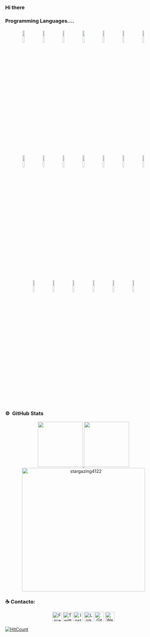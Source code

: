 
### Hi there 

### Programming Languages....  

<p align="center">
	<img width="10%" style="padding:5px" src="https://img.icons8.com/color/480/000000/javascript.png"/>
	<img width="10%" style="padding:5px" src="https://icon-icons.com/icons2/2107/PNG/256/file_type_typescript_official_icon_130107.png"/>
	<img width="10%" style="padding:5px" src="https://cdn.icon-icons.com/icons2/2107/PNG/512/file_type_light_solidity_icon_130436.png"/>
	<img width="10%" style="padding:5px" src="https://cdn.icon-icons.com/icons2/2148/PNG/512/truffle_icon_131920.png"/>
	<img width="10%" style="padding:5px" src="https://cdn.icon-icons.com/icons2/2415/PNG/512/react_original_logo_icon_146374.png"/>
	<img width="10%" style="padding:5px" src="https://cdn.icon-icons.com/icons2/691/PNG/512/google_firebase_icon-icons.com_61475.png"/>
	<img width="10%" style="padding:5px" src="https://img.icons8.com/color/480/000000/css3.png"/>
	<img width="10%" style="padding:5px" src="https://img.icons8.com/color/480/000000/sass.png"/>
	<img width="10%" style="padding:5px" src="https://cdn.icon-icons.com/icons2/2415/PNG/512/bootstrap_plain_logo_icon_146619.png"/>
	<img width="10%" style="padding:5px" src="https://img.icons8.com/color/480/000000/git.png"/>
	<img width="10%" style="padding:5px" src="https://cdn.icon-icons.com/icons2/2107/PNG/512/file_type_node_icon_130301.png"/>
	<img width="10%" style="padding:5px" src="https://cdn.icon-icons.com/icons2/2415/PNG/512/mongodb_original_logo_icon_146424.png"/>
	<img width="10%" style="padding:5px" src="https://img.icons8.com/color/480/000000/postgreesql.png"/>
	<img width="10%" style="padding:5px" src="https://upload.wikimedia.org/wikipedia/commons/thumb/8/8e/Nextjs-logo.svg/800px-Nextjs-logo.svg.png"/>
	<img width="10%" style="padding:5px"  src="https://img.icons8.com/color/480/000000/webpack.png"/>
	<img width="10%" style="padding:5px" src="https://www.docker.com/sites/default/files/d8/2019-07/Moby-logo.png"/>
	<img width="10%" style="padding:5px" src="https://cdn.icon-icons.com/icons2/2107/PNG/512/file_type_tailwind_icon_130128.png"/>
	<img width="10%" style="padding:5px" src="https://img.icons8.com/color/480/000000/material-ui.png"/>
	<img width="10%" style="padding:5px" src="https://img.icons8.com/color/480/000000/html-5.png"/>
	<img width="10%" style="padding:5px" src="https://cdn.icon-icons.com/icons2/2699/PNG/512/ethereum_logo_icon_171173.png"/>

	
	
</p>


### ⚙️ &nbsp;GitHub Stats
<p align="center">
<a href="https://github.com/stargazing4122">
  <img height="145em" src="https://github-readme-stats.vercel.app/api?username=stargazing4122&show_icons=true&theme=radical" />
  <img height="145em" src="https://github-readme-stats-eight-theta.vercel.app/api/top-langs/?username=stargazing4122&theme=radical&layout=compact&langs_count=8" />
  <img align="center" width=396 src="https://github-readme-streak-stats.herokuapp.com/?user=stargazing4122&theme=radical" alt="stargazing4122" />
</a>
	
</p>

### :coffee: Contacto: 
<p align="center">
<a href="https://www.facebook.com/stargazing4122" target="_blank"><img src="https://raw.githubusercontent.com/arturssmirnovs/arturssmirnovs/master/fb.png" alt="Facebook" width="30"></a>
<a href="https://twitter.com/stargazing4122" target="_blank"><img src="https://raw.githubusercontent.com/arturssmirnovs/arturssmirnovs/master/tw.png" alt="Twitter" width="30"></a>
<a href="https://www.instagram.com/stargazing4122/" target="_blank"><img src="https://raw.githubusercontent.com/arturssmirnovs/arturssmirnovs/master/ig.png" alt="Instagram" width="30"></a>
<a href="https://www.linkedin.com/in/jaden-gomez-graus-1457971ba/" target="_blank"><img src="https://raw.githubusercontent.com/arturssmirnovs/arturssmirnovs/master/in.png" alt="LinkedIn" width="30"></a>
<a href="https://github.com/stargazing4122" target="_blank"><img src="https://raw.githubusercontent.com/arturssmirnovs/arturssmirnovs/master/git.png" alt="GitHub" width="30"></a>
<a href="https://arturio.dev/" target="_blank"><img src="https://raw.githubusercontent.com/arturssmirnovs/arturssmirnovs/master/www.png" alt="Website" width="30"></a>
	

<!-- ![visitas](https://visitor-badge.glitch.me/badge?page_id=ALAWA2020/ALAWA2020) -->
[![HitCount](https://views.whatilearened.today/views/github/stargazing4122/creative-profile-readme.svg)](https://github.com/stargazing4122/creative-profile-readme)

<!--
<img width="10%" style="padding:5px" src="https://img.icons8.com/color/48/000000/amazon-web-services.png"/>
<img width="10%" style="padding:5px" src="https://upload.wikimedia.org/wikipedia/commons/thumb/9/9a/Laravel.svg/1200px-Laravel.svg.png"/>
<img width="10%" style="padding:5px" src="https://img.icons8.com/officexs/480/000000/php-logo.png"/>
<img width="10%" style="padding:5px" src="https://cdn.icon-icons.com/icons2/122/PNG/512/wordpress_socialnetwork_20004.png"/>
<img width="10%" style="padding:5px" src="https://cdn.icon-icons.com/icons2/2107/PNG/512/file_type_angular_icon_130754.png"/>
<img width="10%" style="padding:5px" src="https://img.icons8.com/color/480/000000/python.png"/>
<img width="10%" style="padding:5px" src="https://img.icons8.com/color/480/000000/java-coffee-cup-logo.png"/>
<img width="10%" style="padding:5px" src="https://img.icons8.com/color/480/000000/spring-logo.png"/>
<img width="10%" style="padding:5px" src="https://cdn.icon-icons.com/icons2/2415/PNG/512/mysql_original_wordmark_logo_icon_146417.png"/>
<img width="10%" style="padding:5px" src="https://cdn.icon-icons.com/icons2/2107/PNG/512/file_type_jupyter_icon_130494.png"/>
<img width="10%" style="padding:5px" src="https://img.icons8.com/color/48/000000/tensorflow.png"/>
<img width="10%" style="padding:5px" src="https://img.icons8.com/color/480/000000/python.png"/>
<img width="10%" style="padding:5px" src="https://cdn.icon-icons.com/icons2/2107/PNG/512/file_type_django_icon_130645.png"/>
<img width="10%" style="padding:5px" src="https://cdn.icon-icons.com/icons2/2699/PNG/512/r_project_official_logo_icon_170811.png"/>
	-->


